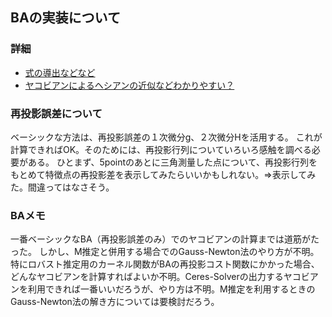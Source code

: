 ## BAの実装について

### 詳細
- [式の導出などなど](http://www.iim.cs.tut.ac.jp/~kanatani/papers/budjust.pdf)
- [ヤコビアンによるヘシアンの近似などわかりやすい？](https://ipsj.ixsq.nii.ac.jp/ej/index.php?active_action=repository_view_main_item_detail&page_id=13&block_id=8&item_id=62864&item_no=1)

### 再投影誤差について
ベーシックな方法は、再投影誤差の１次微分g、２次微分Hを活用する。
これが計算できればOK。そのためには、再投影行列についていろいろ感触を調べる必要がある。
ひとまず、5pointのあとに三角測量した点について、再投影行列をもとめて特徴点の再投影差を表示してみたらいいかもしれない。=>表示してみた。間違ってはなさそう。

### BAメモ
一番ベーシックなBA（再投影誤差のみ）でのヤコビアンの計算までは道筋がたった。
しかし、M推定と併用する場合でのGauss-Newton法のやり方が不明。特にロバスト推定用のカーネル関数がBAの再投影コスト関数にかかった場合、どんなヤコビアンを計算すればよいか不明。Ceres-Solverの出力するヤコビアンを利用できれば一番いいだろうが、やり方は不明。M推定を利用するときのGauss-Newton法の解き方については要検討だろう。
